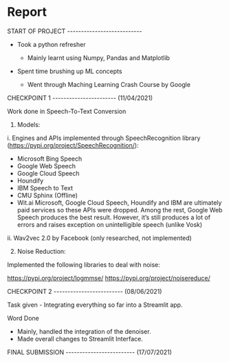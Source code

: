 # Report
START OF PROJECT ---------------------------

- Took a python refresher
  - Mainly learnt using Numpy, Pandas and Matplotlib

- Spent time brushing up ML concepts
  - Went through Maching Learning Crash Course by Google


CHECKPOINT 1 ----------------------- (11/04/2021)

Work done in Speech-To-Text Conversion

1. Models:

i. Engines and APIs implemented through SpeechRecognition library (https://pypi.org/project/SpeechRecognition/):

- Microsoft Bing Speech
- Google Web Speech
- Google Cloud Speech
- Houndify
- IBM Speech to Text 
- CMU Sphinx (Offline)
- Wit.ai
Microsoft, Google Cloud Speech, Houndify and IBM are ultimately paid services so these APIs were dropped.
Among the rest, Google Web Speech produces the best result. However, it’s still produces a lot of errors and raises exception on unintelligible speech (unlike Vosk)

ii. Wav2vec 2.0 by Facebook (only researched, not implemented)


2. Noise Reduction:

Implemented the following libraries to deal with noise:

https://pypi.org/project/logmmse/
https://pypi.org/project/noisereduce/

CHECKPOINT 2 ------------------------- (08/06/2021)

Task given - Integrating everything so far into a Streamlit app.

Word Done
- Mainly, handled the integration of the denoiser.
- Made overall changes to Streamlit Interface.

FINAL SUBMISSION ------------------------- (17/07/2021)
